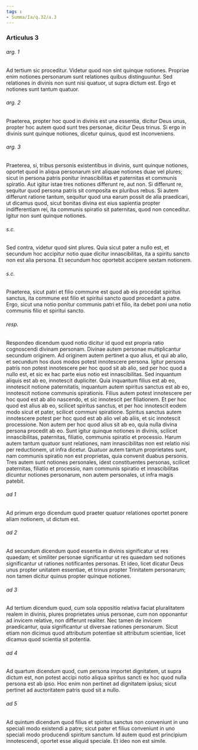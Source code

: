 ```yaml
---
tags : 
- Summa/Ia/q.32/a.3
---
```


### Articulus 3

###### arg. 1
Ad tertium sic proceditur. Videtur quod non sint quinque notiones. Propriae enim notiones personarum sunt relationes quibus distinguuntur. Sed relationes in divinis non sunt nisi quatuor, ut supra dictum est. Ergo et notiones sunt tantum quatuor.

###### arg. 2
Praeterea, propter hoc quod in divinis est una essentia, dicitur Deus unus, propter hoc autem quod sunt tres personae, dicitur Deus trinus. Si ergo in divinis sunt quinque notiones, dicetur quinus, quod est inconveniens.

###### arg. 3
Praeterea, si, tribus personis existentibus in divinis, sunt quinque notiones, oportet quod in aliqua personarum sint aliquae notiones duae vel plures; sicut in persona patris ponitur innascibilitas et paternitas et communis spiratio. Aut igitur istae tres notiones differunt re, aut non. Si differunt re, sequitur quod persona patris sit composita ex pluribus rebus. Si autem differunt ratione tantum, sequitur quod una earum possit de alia praedicari, ut dicamus quod, sicut bonitas divina est eius sapientia propter indifferentiam rei, ita communis spiratio sit paternitas, quod non conceditur. Igitur non sunt quinque notiones.

###### s.c.
Sed contra, videtur quod sint plures. Quia sicut pater a nullo est, et secundum hoc accipitur notio quae dicitur innascibilitas, ita a spiritu sancto non est alia persona. Et secundum hoc oportebit accipere sextam notionem.

###### s.c.
Praeterea, sicut patri et filio commune est quod ab eis procedat spiritus sanctus, ita commune est filio et spiritui sancto quod procedant a patre. Ergo, sicut una notio ponitur communis patri et filio, ita debet poni una notio communis filio et spiritui sancto.

###### resp.
Respondeo dicendum quod notio dicitur id quod est propria ratio cognoscendi divinam personam. Divinae autem personae multiplicantur secundum originem. Ad originem autem pertinet a quo alius, et qui ab alio, et secundum hos duos modos potest innotescere persona. Igitur persona patris non potest innotescere per hoc quod sit ab alio, sed per hoc quod a nullo est, et sic ex hac parte eius notio est innascibilitas. Sed inquantum aliquis est ab eo, innotescit dupliciter. Quia inquantum filius est ab eo, innotescit notione paternitatis, inquantum autem spiritus sanctus est ab eo, innotescit notione communis spirationis. Filius autem potest innotescere per hoc quod est ab alio nascendo, et sic innotescit per filiationem. Et per hoc quod est alius ab eo, scilicet spiritus sanctus, et per hoc innotescit eodem modo sicut et pater, scilicet communi spiratione. Spiritus sanctus autem innotescere potest per hoc quod est ab alio vel ab aliis, et sic innotescit processione. Non autem per hoc quod alius sit ab eo, quia nulla divina persona procedit ab eo. Sunt igitur quinque notiones in divinis, scilicet innascibilitas, paternitas, filiatio, communis spiratio et processio. Harum autem tantum quatuor sunt relationes, nam innascibilitas non est relatio nisi per reductionem, ut infra dicetur. Quatuor autem tantum proprietates sunt, nam communis spiratio non est proprietas, quia convenit duabus personis. Tres autem sunt notiones personales, idest constituentes personas, scilicet paternitas, filiatio et processio, nam communis spiratio et innascibilitas dicuntur notiones personarum, non autem personales, ut infra magis patebit.

###### ad 1
Ad primum ergo dicendum quod praeter quatuor relationes oportet ponere aliam notionem, ut dictum est.

###### ad 2
Ad secundum dicendum quod essentia in divinis significatur ut res quaedam; et similiter personae significantur ut res quaedam sed notiones significantur ut rationes notificantes personas. Et ideo, licet dicatur Deus unus propter unitatem essentiae, et trinus propter Trinitatem personarum; non tamen dicitur quinus propter quinque notiones.

###### ad 3
Ad tertium dicendum quod, cum sola oppositio relativa faciat pluralitatem realem in divinis, plures proprietates unius personae, cum non opponantur ad invicem relative, non differunt realiter. Nec tamen de invicem praedicantur, quia significantur ut diversae rationes personarum. Sicut etiam non dicimus quod attributum potentiae sit attributum scientiae, licet dicamus quod scientia sit potentia.

###### ad 4
Ad quartum dicendum quod, cum persona importet dignitatem, ut supra dictum est, non potest accipi notio aliqua spiritus sancti ex hoc quod nulla persona est ab ipso. Hoc enim non pertinet ad dignitatem ipsius; sicut pertinet ad auctoritatem patris quod sit a nullo.

###### ad 5
Ad quintum dicendum quod filius et spiritus sanctus non conveniunt in uno speciali modo existendi a patre; sicut pater et filius conveniunt in uno speciali modo producendi spiritum sanctum. Id autem quod est principium innotescendi, oportet esse aliquid speciale. Et ideo non est simile.

